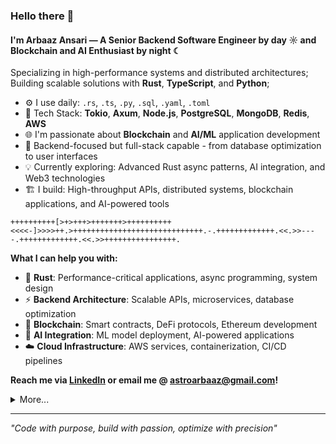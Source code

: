 ### Hello there 👋

#### I'm Arbaaz Ansari — A Senior Backend Software Engineer by day ☼ and Blockchain and AI Enthusiast by night ☾

Specializing in high-performance systems and distributed architectures;<br>
Building scalable solutions with **Rust**, **TypeScript**, and **Python**;<br>

- ⚙️ I use daily: `.rs`, `.ts`, `.py`, `.sql`, `.yaml`, `.toml`
- 🚀 Tech Stack: **Tokio**, **Axum**, **Node.js**, **PostgreSQL**, **MongoDB**, **Redis**, **AWS**
- 🌐 I'm passionate about **Blockchain** and **AI/ML** application development
- 🔧 Backend-focused but full-stack capable - from database optimization to user interfaces
- 💡 Currently exploring: Advanced Rust async patterns, AI integration, and Web3 technologies
- 🏗️ I build: High-throughput APIs, distributed systems, blockchain applications, and AI-powered tools

```brainfuck
++++++++++[>+>+++>+++++++>++++++++++<<<<-]>>>>++.>+++++++++++++++++++++++++++++.-.+++++++++++++.<<.>>----.+++++++++++++.<<.>>++++++++++++++++.
```

**What I can help you with:**

- 🦀 **Rust**: Performance-critical applications, async programming, system design
- ⚡ **Backend Architecture**: Scalable APIs, microservices, database optimization
- 🔗 **Blockchain**: Smart contracts, DeFi protocols, Ethereum development
- 🤖 **AI Integration**: ML model deployment, AI-powered applications
- ☁️ **Cloud Infrastructure**: AWS services, containerization, CI/CD pipelines

**Reach me via [LinkedIn](https://www.linkedin.com/in/arbaaz-ansari) or email me @ <astroarbaaz@gmail.com>!**

<details>
  <summary>More...</summary>
  <img src="https://github-readme-stats.vercel.app/api?username=astroarbaaz&show_icons=true&count_private=true&theme=dark"/>
  <img src="https://github-readme-streak-stats.herokuapp.com/?user=astroarbaaz&theme=dark" alt="astroarbaaz">
</details>

---
*"Code with purpose, build with passion, optimize with precision"*

